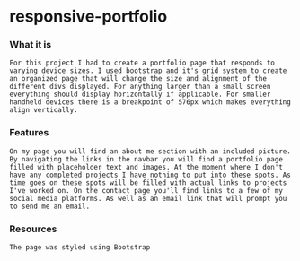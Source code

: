 # responsive-portfolio

### What it is

    For this project I had to create a portfolio page that responds to varying device sizes. I used bootstrap and it's grid system to create an organized page that will change the size and alignment of the different divs displayed. For anything larger than a small screen everything should display horizontally if applicable. For smaller handheld devices there is a breakpoint of 576px which makes everything align vertically.

### Features

    On my page you will find an about me section with an included picture. By navigating the links in the navbar you will find a portfolio page filled with placeholder text and images. At the moment where I don't have any completed projects I have nothing to put into these spots. As time goes on these spots will be filled with actual links to projects I've worked on. On the contact page you'll find links to a few of my social media platforms. As well as an email link that will prompt you to send me an email.

### Resources

    The page was styled using Bootstrap